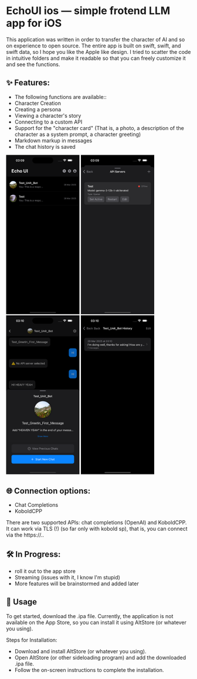 # EchoUI ios — simple frotend LLM app for iOS

This application was written in order to transfer the character of AI and so on experience to open source. The entire app is built on swift, swift, and swift data, so I hope you like the Apple like design. I tried to scatter the code in intuitive folders and make it readable so that you can freely customize it and see the functions.



## ✨ Features:

+ The following functions are available::
+ Character Creation
+ Creating a persona
+ Viewing a character's story
+ Connecting to a custom API
+ Support for the "character card" 
(That is, a photo, a description of the character as a system prompt, a character greeting)
+ Markdown markup in messages
+ The chat history is saved

<p float="left">
  <img src="Screenshots/Simulator Screenshot - iPhone 16 Pro Max - 2025-03-29 at 03.09.44.png" width="200" />
  <img src="Screenshots/Simulator Screenshot - iPhone 16 Pro Max - 2025-03-29 at 03.09.58.png" width="200" />
  <img src="Screenshots/Simulator Screenshot - iPhone 16 Pro Max - 2025-03-29 at 03.10.12.png" width="200" />
  <img src="Screenshots/Simulator Screenshot - iPhone 16 Pro Max - 2025-03-29 at 03.10.17.png" width="200" />
</p>

## 🌐 Connection options:
+ Chat Completions
+ KoboldCPP

There are two supported APIs: chat completions (OpenAI) and KoboldCPP. It can work via TLS (!) (so far only with kobold sp), that is, you can connect via the https://..

## 🛠️ In Progress:

+ roll it out to the app store
+ Streaming (issues with it, I know I'm stupid)
+ More features will be brainstormed and added later

## 📲 Usage

To get started, download the .ipa file.
Currently, the application is not available on the App Store, so you can install it using AltStore (or whatever you using).

Steps for Installation:

+ Download and install AltStore (or whatever you using).
+ Open AltStore (or other sideloading program) and add the downloaded .ipa file.
+ Follow the on-screen instructions to complete the installation.



